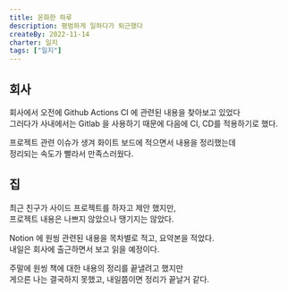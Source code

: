 ```yaml
---
title: 온화한 하루
description: 평범하게 일하다가 퇴근했다
createBy: 2022-11-14
charter: 일지
tags: ["일지"]
---
```


## 회사

회사에서 오전에 Github Actions CI 에 관련된 내용을 찾아보고 있었다  
그러다가 사내에서는 Gitlab 을 사용하기 때문에 다음에 CI, CD를 적용하기로 했다.

프로젝트 관련 이슈가 생겨 화이트 보드에 적으면서 내용을 정리했는데  
정리되는 속도가 빨라서 만족스러웠다.

## 집

최근 친구가 사이드 프로젝트를 하자고 제안 했지만,  
프로젝트 내용은 나쁘지 않았으나 땡기지는 않았다.

Notion 에 원씽 관련된 내용을 목차별로 적고, 요약본을 적었다.  
내일은 회사에 출근하면서 보고 읽을 예정이다.

주말에 원씽 책에 대한 내용의 정리를 끝낼려고 했지만  
게으른 나는 결국하지 못했고, 내일쯤이면 정리가 끝날거 같다.
